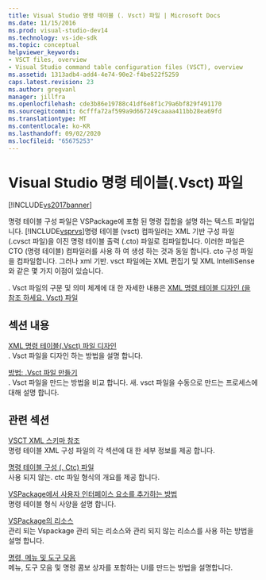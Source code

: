 ```yaml
---
title: Visual Studio 명령 테이블 (. Vsct) 파일 | Microsoft Docs
ms.date: 11/15/2016
ms.prod: visual-studio-dev14
ms.technology: vs-ide-sdk
ms.topic: conceptual
helpviewer_keywords:
- VSCT files, overview
- Visual Studio command table configuration files (VSCT), overview
ms.assetid: 1313adb4-add4-4e74-90e2-f4be522f5259
caps.latest.revision: 23
ms.author: gregvanl
manager: jillfra
ms.openlocfilehash: cde3b86e19788c41df6e8f1c79a6bf829f491170
ms.sourcegitcommit: 6cfffa72af599a9d667249caaaa411bb28ea69fd
ms.translationtype: MT
ms.contentlocale: ko-KR
ms.lasthandoff: 09/02/2020
ms.locfileid: "65675253"
---
```

# <a name="visual-studio-command-table-vsct-files"></a>Visual Studio 명령 테이블(.Vsct) 파일
[!INCLUDE[vs2017banner](../../includes/vs2017banner.md)]

명령 테이블 구성 파일은 VSPackage에 포함 된 명령 집합을 설명 하는 텍스트 파일입니다. [!INCLUDE[vsprvs](../../includes/vsprvs-md.md)]명령 테이블 (vsct) 컴파일러는 XML 기반 구성 파일 (.cvsct 파일)을 이진 명령 테이블 출력 (.cto) 파일로 컴파일합니다. 이러한 파일은 CTO (명령 테이블) 컴파일러를 사용 하 여 생성 하는 것과 동일 합니다. cto 구성 파일을 컴파일합니다. 그러나 xml 기반. vsct 파일에는 XML 편집기 및 XML IntelliSense와 같은 몇 가지 이점이 있습니다.  
  
 . Vsct 파일의 구문 및 의미 체계에 대 한 자세한 내용은 [XML 명령 테이블 디자인 (을 참조 하세요. Vsct) 파일](../../extensibility/internals/designing-xml-command-table-dot-vsct-files.md)  
  
## <a name="in-this-section"></a>섹션 내용  
 [XML 명령 테이블(.Vsct) 파일 디자인](../../extensibility/internals/designing-xml-command-table-dot-vsct-files.md)  
 . Vsct 파일을 디자인 하는 방법을 설명 합니다.  
  
 [방법: .Vsct 파일 만들기](../../extensibility/internals/how-to-create-a-dot-vsct-file.md)  
 . Vsct 파일을 만드는 방법을 비교 합니다. 새. vsct 파일을 수동으로 만드는 프로세스에 대해 설명 합니다.  
  
## <a name="related-sections"></a>관련 섹션  
 [VSCT XML 스키마 참조](../../extensibility/vsct-xml-schema-reference.md)  
 명령 테이블 XML 구성 파일의 각 섹션에 대 한 세부 정보를 제공 합니다.  
  
 [명령 테이블 구성 (. Ctc) 파일](https://msdn.microsoft.com/3413dda1-f372-4669-bcf0-c64d3463842c)  
 사용 되지 않는. ctc 파일 형식의 개요를 제공 합니다.  
  
 [VSPackage에서 사용자 인터페이스 요소를 추가하는 방법](../../extensibility/internals/how-vspackages-add-user-interface-elements.md)  
 명령 테이블 형식 사양을 설명 합니다.  
  
 [VSPackage의 리소스](../../extensibility/internals/resources-in-vspackages.md)  
 관리 되는 Vspackage 관리 되는 리소스와 관리 되지 않는 리소스를 사용 하는 방법을 설명 합니다.  
  
 [명령, 메뉴 및 도구 모음](../../extensibility/internals/commands-menus-and-toolbars.md)  
 메뉴, 도구 모음 및 명령 콤보 상자를 포함하는 UI를 만드는 방법을 설명합니다.
